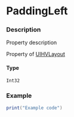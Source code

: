 # PaddingLeft
### Description
Property description

Property of [UIHVLayout](/classes/UIHVLayout/)

#### Type
`Int32`

### Example
```lua
print("Example code")
```
